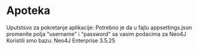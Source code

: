 # Apoteka
Uputstsvo za pokretanje aplikacije:
Potrebno je da u fajlu appsettings.json promenite polja "username" i "password" sa vasim podacima za Neo4J
Koristili smo bazu: Neo4J Enterprise 3.5.25

